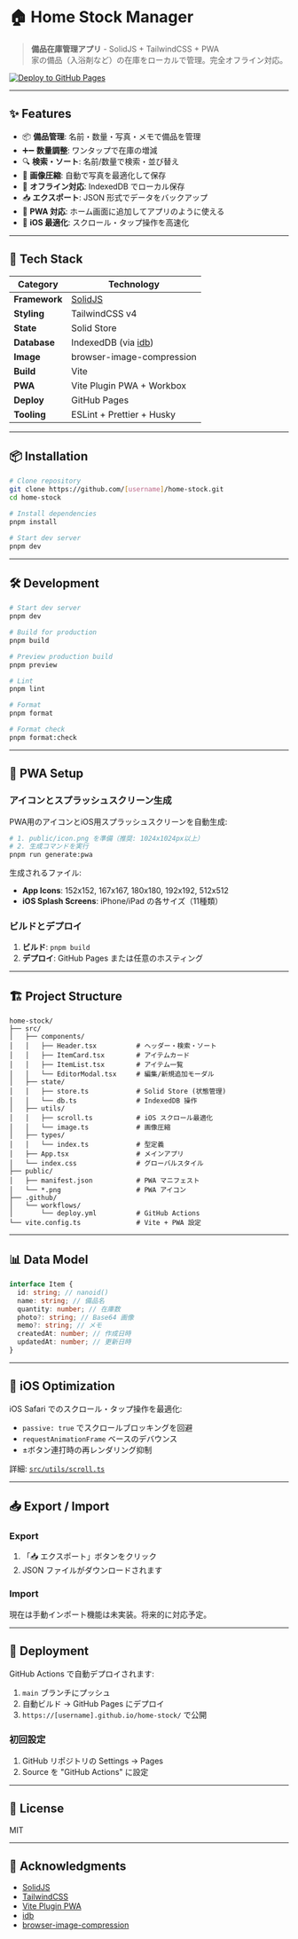 # 🏠 Home Stock Manager

> **備品在庫管理アプリ** - SolidJS + TailwindCSS + PWA  
> 家の備品（入浴剤など）の在庫をローカルで管理。完全オフライン対応。

[![Deploy to GitHub Pages](https://github.com/[username]/home-stock/actions/workflows/deploy.yml/badge.svg)](https://github.com/[username]/home-stock/actions/workflows/deploy.yml)

---

## ✨ Features

- 📦 **備品管理**: 名前・数量・写真・メモで備品を管理
- ➕➖ **数量調整**: ワンタップで在庫の増減
- 🔍 **検索・ソート**: 名前/数量で検索・並び替え
- 📸 **画像圧縮**: 自動で写真を最適化して保存
- 💾 **オフライン対応**: IndexedDB でローカル保存
- 📥 **エクスポート**: JSON 形式でデータをバックアップ
- 📱 **PWA 対応**: ホーム画面に追加してアプリのように使える
- 🍎 **iOS 最適化**: スクロール・タップ操作を高速化

---

## 🚀 Tech Stack

| Category      | Technology                                               |
| ------------- | -------------------------------------------------------- |
| **Framework** | [SolidJS](https://www.solidjs.com/)                      |
| **Styling**   | TailwindCSS v4                                           |
| **State**     | Solid Store                                              |
| **Database**  | IndexedDB (via [idb](https://www.npmjs.com/package/idb)) |
| **Image**     | browser-image-compression                                |
| **Build**     | Vite                                                     |
| **PWA**       | Vite Plugin PWA + Workbox                                |
| **Deploy**    | GitHub Pages                                             |
| **Tooling**   | ESLint + Prettier + Husky                                |

---

## 📦 Installation

```bash
# Clone repository
git clone https://github.com/[username]/home-stock.git
cd home-stock

# Install dependencies
pnpm install

# Start dev server
pnpm dev
```

---

## 🛠️ Development

```bash
# Start dev server
pnpm dev

# Build for production
pnpm build

# Preview production build
pnpm preview

# Lint
pnpm lint

# Format
pnpm format

# Format check
pnpm format:check
```

---

## 📱 PWA Setup

### アイコンとスプラッシュスクリーン生成

PWA用のアイコンとiOS用スプラッシュスクリーンを自動生成:

```bash
# 1. public/icon.png を準備（推奨: 1024x1024px以上）
# 2. 生成コマンドを実行
pnpm run generate:pwa
```

生成されるファイル:
- **App Icons**: 152x152, 167x167, 180x180, 192x192, 512x512
- **iOS Splash Screens**: iPhone/iPad の各サイズ（11種類）

### ビルドとデプロイ

1. **ビルド**: `pnpm build`
2. **デプロイ**: GitHub Pages または任意のホスティング

---

## 🏗️ Project Structure

```
home-stock/
├── src/
│   ├── components/
│   │   ├── Header.tsx          # ヘッダー・検索・ソート
│   │   ├── ItemCard.tsx        # アイテムカード
│   │   ├── ItemList.tsx        # アイテム一覧
│   │   └── EditorModal.tsx     # 編集/新規追加モーダル
│   ├── state/
│   │   ├── store.ts            # Solid Store (状態管理)
│   │   └── db.ts               # IndexedDB 操作
│   ├── utils/
│   │   ├── scroll.ts           # iOS スクロール最適化
│   │   └── image.ts            # 画像圧縮
│   ├── types/
│   │   └── index.ts            # 型定義
│   ├── App.tsx                 # メインアプリ
│   └── index.css               # グローバルスタイル
├── public/
│   ├── manifest.json           # PWA マニフェスト
│   └── *.png                   # PWA アイコン
├── .github/
│   └── workflows/
│       └── deploy.yml          # GitHub Actions
└── vite.config.ts              # Vite + PWA 設定
```

---

## 📊 Data Model

```typescript
interface Item {
  id: string; // nanoid()
  name: string; // 備品名
  quantity: number; // 在庫数
  photo?: string; // Base64 画像
  memo?: string; // メモ
  createdAt: number; // 作成日時
  updatedAt: number; // 更新日時
}
```

---

## 🔧 iOS Optimization

iOS Safari でのスクロール・タップ操作を最適化:

- `passive: true` でスクロールブロッキングを回避
- `requestAnimationFrame` ベースのデバウンス
- ±ボタン連打時の再レンダリング抑制

詳細: [`src/utils/scroll.ts`](src/utils/scroll.ts)

---

## 📥 Export / Import

### Export

1. 「📥 エクスポート」ボタンをクリック
2. JSON ファイルがダウンロードされます

### Import

現在は手動インポート機能は未実装。将来的に対応予定。

---

## 🚀 Deployment

GitHub Actions で自動デプロイされます:

1. `main` ブランチにプッシュ
2. 自動ビルド → GitHub Pages にデプロイ
3. `https://[username].github.io/home-stock/` で公開

### 初回設定

1. GitHub リポジトリの Settings → Pages
2. Source を "GitHub Actions" に設定

---

## 📄 License

MIT

---

## 🙏 Acknowledgments

- [SolidJS](https://www.solidjs.com/)
- [TailwindCSS](https://tailwindcss.com/)
- [Vite Plugin PWA](https://vite-pwa-org.netlify.app/)
- [idb](https://github.com/jakearchibald/idb)
- [browser-image-compression](https://github.com/Donaldcwl/browser-image-compression)
